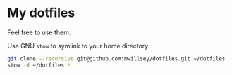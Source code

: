 My dotfiles
===========

Feel free to use them.

Use GNU `stow` to symlink to your home directory:
```bash
git clone --recursive git@github.com:mwillsey/dotfiles.git ~/dotfiles
stow -d ~/dotfiles *
```

